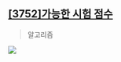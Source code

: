 ## [[3752]가능한 시험 점수](https://swexpertacademy.com/main/code/problem/problemDetail.do?contestProbId=AWHPkqBqAEsDFAUn&categoryId=AWHPkqBqAEsDFAUn&categoryType=CODE&&&)

> 알고리즘

**![](https://lh6.googleusercontent.com/Lemnn8QJ4GZrpMcgQGY7sHkE31m9DS_1eBxRTWJRULpAplkueUarE45cOMFVC5ngmGIJl1hUCHxM_FpOlhUAnuWcjVw9X4MMht-67q76CSjaHV0TD7PxAErb8bNt7D-vstspccgH)**